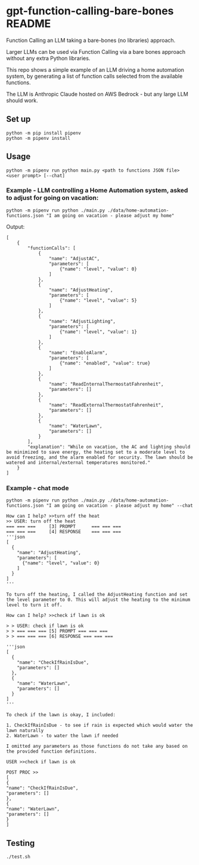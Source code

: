# gpt-function-calling-bare-bones README

Function Calling an LLM taking a bare-bones (no libraries) approach.

Larger LLMs can be used via Function Calling via a bare bones approach without any extra Python libraries.

This repo shows a simple example of an LLM driving a home automation system, by generating a list of function calls selected from the available functions.

The LLM is Anthropic Claude hosted on AWS Bedrock - but any large LLM should work.

## Set up

```shell
python -m pip install pipenv
python -m pipenv install
```

## Usage

```shell
python -m pipenv run python main.py <path to functions JSON file> <user prompt> [--chat]
```

### Example - LLM controlling a Home Automation system, asked to adjust for going on vacation:

```shell
python -m pipenv run python ./main.py ./data/home-automation-functions.json "I am going on vacation - please adjust my home"
```

Output:

```
[
    {
        "functionCalls": [
            {
                "name": "AdjustAC",
                "parameters": [
                    {"name": "level", "value": 0}
                ]
            },
            {
                "name": "AdjustHeating",
                "parameters": [
                    {"name": "level", "value": 5}
                ]
            },
            {
                "name": "AdjustLighting",
                "parameters": [
                    {"name": "level", "value": 1}
                ]
            },
            {
                "name": "EnableAlarm",
                "parameters": [
                    {"name": "enabled", "value": true}
                ]
            },
            {
                "name": "ReadInternalThermostatFahrenheit",
                "parameters": []
            },
            {
                "name": "ReadExternalThermostatFahrenheit",
                "parameters": []
            },
            {
                "name": "WaterLawn",
                "parameters": []
            }
        ],
        "explanation": "While on vacation, the AC and lighting should be minimized to save energy, the heating set to a moderate level to avoid freezing, and the alarm enabled for security. The lawn should be watered and internal/external temperatures monitored."
    }
]
```

### Example - chat mode

```shell
python -m pipenv run python ./main.py ./data/home-automation-functions.json "I am going on vacation - please adjust my home" --chat
```

```
How can I help? >>turn off the heat
>> USER: turn off the heat
=== === ===     [3] PROMPT      === === ===
=== === ===     [4] RESPONSE    === === ===
'''json
[
  {
    "name": "AdjustHeating",
    "parameters": [
      {"name": "level", "value": 0}
    ]
  }
]
'''

To turn off the heating, I called the AdjustHeating function and set the level parameter to 0. This will adjust the heating to the minimum level to turn it off.

How can I help? >>check if lawn is ok

> > USER: check if lawn is ok
> > === === === [5] PROMPT === === ===
> > === === === [6] RESPONSE === === ===

'''json
[
  {
    "name": "CheckIfRainIsDue",
    "parameters": []
  },
  {
    "name": "WaterLawn",
    "parameters": []
  }
]
'''

To check if the lawn is okay, I included:

1. CheckIfRainIsDue - to see if rain is expected which would water the lawn naturally
2. WaterLawn - to water the lawn if needed

I omitted any parameters as those functions do not take any based on the provided function definitions.

USER >>check if lawn is ok

POST PROC >>
[
{
"name": "CheckIfRainIsDue",
"parameters": []
},
{
"name": "WaterLawn",
"parameters": []
}
]

```

## Testing

```shell
./test.sh
````
